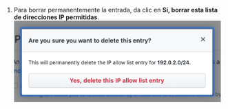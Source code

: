 1. Para borrar permanentemente la entrada, da clic en **Sí, borrar esta lista de direcciones IP permitidas**. ![Botón Permanently delete IP allow list entry (Borrar permanentemente la entrada de la lista de IP permitida)](/assets/images/help/security/perm-delete-allowlist-entry-button.png)
